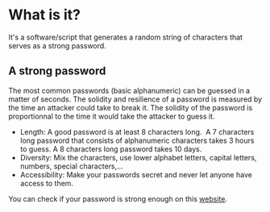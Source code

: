 # What is it?

It's a software/script that generates a random string of characters that serves as a strong password.

## A strong password

The most common passwords (basic alphanumeric) can be guessed in a matter of seconds. The solidity and resilience of a password is measured by the time an attacker could take to break it. The solidity of the password is proportionnal to the time it would take the attacker to guess it.

- Length: A good password is at least 8 characters long.  A 7 characters long password that consists of alphanumeric characters takes 3 hours to guess. A 8 characters long password takes 10 days.
- Diversity: Mix the characters, use lower alphabet letters, capital letters, numbers, special characters,...
- Accessibility: Make your passwords secret and never let anyone have access to them.

You can check if your password is strong enough on this [website](https://howsecureismypassword.net/).

